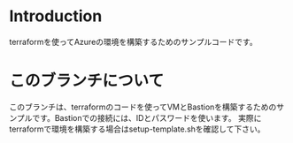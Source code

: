 # Introduction 
terraformを使ってAzureの環境を構築するためのサンプルコードです。

# このブランチについて
このブランチは、terraformのコードを使ってVMとBastionを構築するためのサンプルです。Bastionでの接続には、IDとパスワードを使います。
実際にterraformで環境を構築する場合はsetup-template.shを確認して下さい。